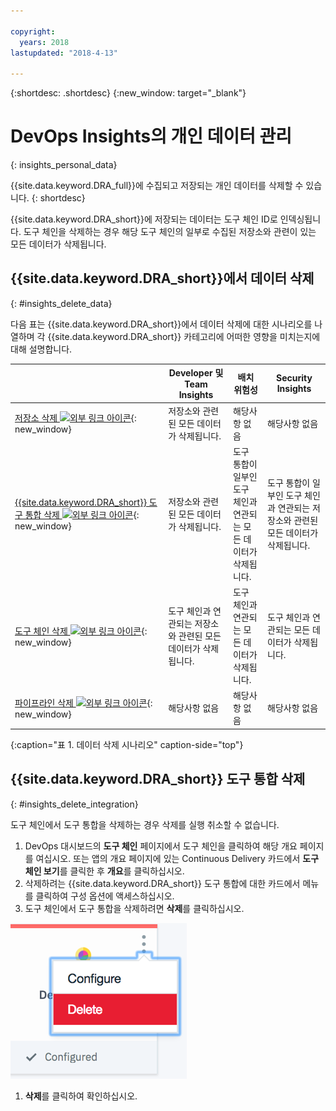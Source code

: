 ```yaml
---

copyright:
  years: 2018
lastupdated: "2018-4-13"

---
```


{:shortdesc: .shortdesc}
{:new_window: target="_blank"}

# DevOps Insights의 개인 데이터 관리
{: insights_personal_data}

{{site.data.keyword.DRA_full}}에 수집되고 저장되는 개인 데이터를 삭제할 수 있습니다.
{: shortdesc}

{{site.data.keyword.DRA_short}}에 저장되는 데이터는 도구 체인 ID로 인덱싱됩니다. 도구 체인을 삭제하는 경우 해당 도구 체인의 일부로 수집된 저장소와 관련이 있는 모든 데이터가 삭제됩니다. 

## {{site.data.keyword.DRA_short}}에서 데이터 삭제 
{: #insights_delete_data}

다음 표는 {{site.data.keyword.DRA_short}}에서 데이터 삭제에 대한 시나리오를 나열하며 각 {{site.data.keyword.DRA_short}} 카테고리에 어떠한 영향을 미치는지에 대해 설명합니다. 

|  | Developer 및 Team Insights | 배치 위험성 | Security Insights |
|---------|-------------|-------------|-------------|
| [저장소 삭제 ![외부 링크 아이콘](../../icons/launch-glyph.svg "외부 링크 아이콘")](/docs/services/ContinuousDelivery/cd_personal_data.html#managing_grit_data){: new_window} |	저장소와 관련된 모든 데이터가 삭제됩니다. | 해당사항 없음 | 해당사항 없음 |
| [{{site.data.keyword.DRA_short}} 도구 통합 삭제 ![외부 링크 아이콘](../../icons/launch-glyph.svg "외부 링크 아이콘")](/docs/services/ContinuousDelivery/cd_personal_data.html#managing_toolchains){: new_window} |	저장소와 관련된 모든 데이터가 삭제됩니다. | 도구 통합이 일부인 도구 체인과 연관되는 모든 데이터가 삭제됩니다. | 도구 통합이 일부인 도구 체인과 연관되는 저장소와 관련된 모든 데이터가 삭제됩니다. |
| [도구 체인 삭제 ![외부 링크 아이콘](../../icons/launch-glyph.svg "외부 링크 아이콘")](/docs/services/ContinuousDelivery/cd_personal_data.html#managing_toolchains){: new_window} | 도구 체인과 연관되는 저장소와 관련된 모든 데이터가 삭제됩니다. | 도구 체인과 연관되는 모든 데이터가 삭제됩니다. | 도구 체인과 연관되는 모든 데이터가 삭제됩니다. |
| [파이프라인 삭제 ![외부 링크 아이콘](../../icons/launch-glyph.svg "외부 링크 아이콘")](/docs/services/ContinuousDelivery/cd_personal_data.html#managing_pipeline_data){: new_window} | 해당사항 없음 | 해당사항 없음 | 해당사항 없음 |
{:caption="표 1. 데이터 삭제 시나리오" caption-side="top"}

## {{site.data.keyword.DRA_short}} 도구 통합 삭제
{: #insights_delete_integration}

도구 체인에서 도구 통합을 삭제하는 경우 삭제를 실행 취소할 수 없습니다. 

1. DevOps 대시보드의 **도구 체인** 페이지에서 도구 체인을 클릭하여 해당 개요 페이지를 여십시오. 또는 앱의 개요 페이지에 있는 Continuous Delivery 카드에서 **도구 체인 보기**를 클릭한 후 **개요**를 클릭하십시오.
1. 삭제하려는 {{site.data.keyword.DRA_short}} 도구 통합에 대한 카드에서 메뉴를 클릭하여 구성 옵션에 액세스하십시오. 
1. 도구 체인에서 도구 통합을 삭제하려면 **삭제**를 클릭하십시오.

  ![구성 메뉴](images/delete_insights_integration.png)

1. **삭제**를 클릭하여 확인하십시오. 

